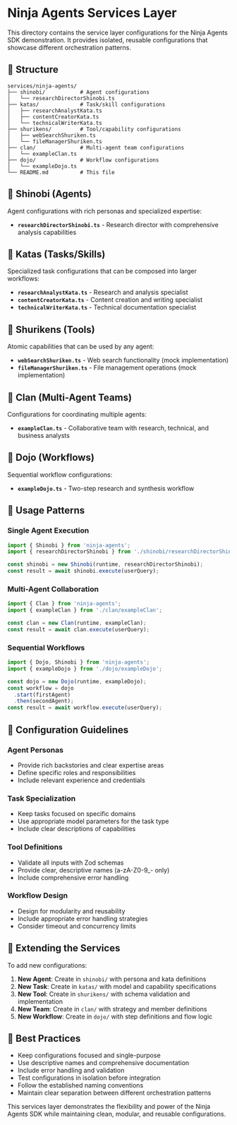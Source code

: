 # Ninja Agents Services Layer

This directory contains the service layer configurations for the Ninja Agents SDK demonstration. It provides isolated, reusable configurations that showcase different orchestration patterns.

## 📁 Structure

```
services/ninja-agents/
├── shinobi/           # Agent configurations
│   └── researchDirectorShinobi.ts
├── katas/             # Task/skill configurations  
│   ├── researchAnalystKata.ts
│   ├── contentCreatorKata.ts
│   └── technicalWriterKata.ts
├── shurikens/         # Tool/capability configurations
│   ├── webSearchShuriken.ts
│   └── fileManagerShuriken.ts
├── clan/              # Multi-agent team configurations
│   └── exampleClan.ts
├── dojo/              # Workflow configurations
│   └── exampleDojo.ts
└── README.md          # This file
```

## 🥷 Shinobi (Agents)

Agent configurations with rich personas and specialized expertise:

- **`researchDirectorShinobi.ts`** - Research director with comprehensive analysis capabilities

## 🥋 Katas (Tasks/Skills)

Specialized task configurations that can be composed into larger workflows:

- **`researchAnalystKata.ts`** - Research and analysis specialist
- **`contentCreatorKata.ts`** - Content creation and writing specialist  
- **`technicalWriterKata.ts`** - Technical documentation specialist

## 🏹 Shurikens (Tools)

Atomic capabilities that can be used by any agent:

- **`webSearchShuriken.ts`** - Web search functionality (mock implementation)
- **`fileManagerShuriken.ts`** - File management operations (mock implementation)

## 👥 Clan (Multi-Agent Teams)

Configurations for coordinating multiple agents:

- **`exampleClan.ts`** - Collaborative team with research, technical, and business analysts

## 🏯 Dojo (Workflows)

Sequential workflow configurations:

- **`exampleDojo.ts`** - Two-step research and synthesis workflow

## 🎯 Usage Patterns

### Single Agent Execution
```typescript
import { Shinobi } from 'ninja-agents';
import { researchDirectorShinobi } from './shinobi/researchDirectorShinobi';

const shinobi = new Shinobi(runtime, researchDirectorShinobi);
const result = await shinobi.execute(userQuery);
```

### Multi-Agent Collaboration
```typescript
import { Clan } from 'ninja-agents';
import { exampleClan } from './clan/exampleClan';

const clan = new Clan(runtime, exampleClan);
const result = await clan.execute(userQuery);
```

### Sequential Workflows
```typescript
import { Dojo, Shinobi } from 'ninja-agents';
import { exampleDojo } from './dojo/exampleDojo';

const dojo = new Dojo(runtime, exampleDojo);
const workflow = dojo
  .start(firstAgent)
  .then(secondAgent);
const result = await workflow.execute(userQuery);
```

## 🔧 Configuration Guidelines

### Agent Personas
- Provide rich backstories and clear expertise areas
- Define specific roles and responsibilities
- Include relevant experience and credentials

### Task Specialization
- Keep tasks focused on specific domains
- Use appropriate model parameters for the task type
- Include clear descriptions of capabilities

### Tool Definitions
- Validate all inputs with Zod schemas
- Provide clear, descriptive names (a-zA-Z0-9_- only)
- Include comprehensive error handling

### Workflow Design
- Design for modularity and reusability
- Include appropriate error handling strategies
- Consider timeout and concurrency limits

## 🚀 Extending the Services

To add new configurations:

1. **New Agent**: Create in `shinobi/` with persona and kata definitions
2. **New Task**: Create in `katas/` with model and capability specifications
3. **New Tool**: Create in `shurikens/` with schema validation and implementation
4. **New Team**: Create in `clan/` with strategy and member definitions
5. **New Workflow**: Create in `dojo/` with step definitions and flow logic

## 📝 Best Practices

- Keep configurations focused and single-purpose
- Use descriptive names and comprehensive documentation
- Include error handling and validation
- Test configurations in isolation before integration
- Follow the established naming conventions
- Maintain clear separation between different orchestration patterns

This services layer demonstrates the flexibility and power of the Ninja Agents SDK while maintaining clean, modular, and reusable configurations.